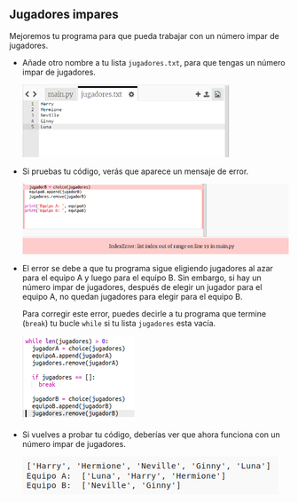 ## Jugadores impares

Mejoremos tu programa para que pueda trabajar con un número impar de jugadores.

+ Añade otro nombre a tu lista `jugadores.txt`, para que tengas un número impar de jugadores.
    
    ![captura de pantalla](images/team-luna.png)

+ Si pruebas tu código, verás que aparece un mensaje de error.
    
    ![captura de pantalla](images/team-error.png)

+ El error se debe a que tu programa sigue eligiendo jugadores al azar para el equipo A y luego para el equipo B. Sin embargo, si hay un número impar de jugadores, después de elegir un jugador para el equipo A, no quedan jugadores para elegir para el equipo B.
    
    Para corregir este error, puedes decirle a tu programa que termine (`break`) tu bucle `while` si tu lista `jugadores` esta vacía.
    
    ![captura de pantalla](images/team-fix.png)

+ Si vuelves a probar tu código, deberías ver que ahora funciona con un número impar de jugadores.
    
    ![captura de pantalla](images/team-fix-test.png)